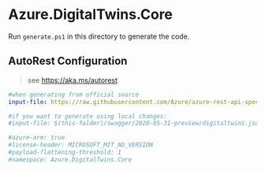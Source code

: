 # Azure.DigitalTwins.Core

Run `generate.ps1` in this directory to generate the code.

## AutoRest Configuration

> see <https://aka.ms/autorest>

``` yaml
#when generating from official source
input-file: https://raw.githubusercontent.com/Azure/azure-rest-api-specs/master/specification/digitaltwins/data-plane/Microsoft.DigitalTwins/preview/2020-05-31-preview/digitaltwins.json

#if you want to generate using local changes:
#input-file: $(this-folder)/swagger/2020-05-31-preview/digitaltwins.json

#azure-arm: true
#license-header: MICROSOFT_MIT_NO_VERSION
#payload-flattening-threshold: 1
#namespace: Azure.DigitalTwins.Core
```
